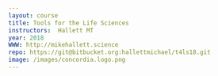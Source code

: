 ```yaml
---
layout: course
title: Tools for the Life Sciences
instructors:  Hallett MT
year: 2018
WWW: http://mikehallett.science
repo: https://git@bitbucket.org:hallettmichael/t4ls18.git
image: /images/concordia.logo.png
---
```

